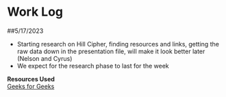 # Work Log

##5/17/2023
 - Starting research on Hill Cipher, finding resources and links, getting the raw data down in the presentation file, will make it look better later (Nelson and Cyrus)
 - We expect for the research phase to last for the week
















**Resources Used**  
[Geeks for Geeks](https://www.geeksforgeeks.org/hill-cipher/)


